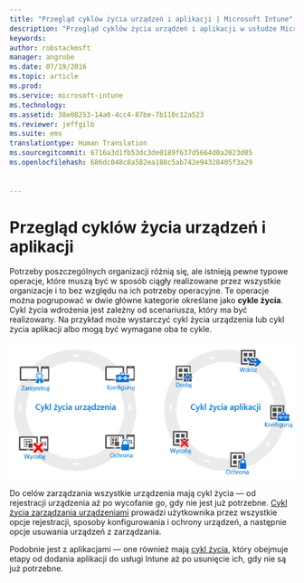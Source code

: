```yaml
---
title: "Przegląd cyklów życia urządzeń i aplikacji | Microsoft Intune"
description: "Przegląd cyklów życia urządzeń i aplikacji w usłudze Microsoft Intune."
keywords: 
author: robstackmsft
manager: angrobe
ms.date: 07/19/2016
ms.topic: article
ms.prod: 
ms.service: microsoft-intune
ms.technology: 
ms.assetid: 38e08253-14a0-4cc4-87be-7b110c12a523
ms.reviewer: jeffgilb
ms.suite: ems
translationtype: Human Translation
ms.sourcegitcommit: 6716a3d1fb53dc3de0189f637d5664d0a2023d05
ms.openlocfilehash: 686dc048c8a582ea188c5ab742e94328405f3a29


---
```


# Przegląd cyklów życia urządzeń i aplikacji

Potrzeby poszczególnych organizacji różnią się, ale istnieją pewne typowe operacje, które muszą być w sposób ciągły realizowane przez wszystkie organizacje i to bez względu na ich potrzeby operacyjne. Te operacje można pogrupować w dwie główne kategorie określane jako **cykle życia**. Cykl życia wdrożenia jest zależny od scenariusza, który ma być realizowany. Na przykład może wystarczyć cykl życia urządzenia lub cykl życia aplikacji albo mogą być wymagane oba te cykle.

![Zarządzanie urządzeniami przenośnymi i cykl życia aplikacji](./media/device-app-lifecycle.png "mobile device and app lifecycles")

Do celów zarządzania wszystkie urządzenia mają cykl życia — od rejestracji urządzenia aż po wycofanie go, gdy nie jest już potrzebne. [Cykl życia zarządzania urządzeniami](overview-of-device-lifecycle-in-microsoft-intune.md) prowadzi użytkownika przez wszystkie opcje rejestracji, sposoby konfigurowania i ochrony urządzeń, a następnie opcje usuwania urządzeń z zarządzania.

Podobnie jest z aplikacjami — one również mają [cykl życia](overview-of-app-lifecycle-in-microsoft-intune.md), który obejmuje etapy od dodania aplikacji do usługi Intune aż po usunięcie ich, gdy nie są już potrzebne.



<!--HONumber=Jul16_HO4-->



